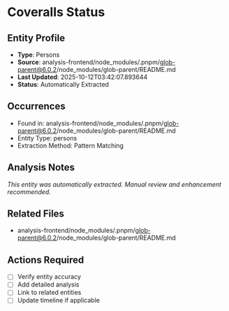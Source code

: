 # Coveralls Status

## Entity Profile
- **Type**: Persons
- **Source**: analysis-frontend/node_modules/.pnpm/glob-parent@6.0.2/node_modules/glob-parent/README.md
- **Last Updated**: 2025-10-12T03:42:07.893644
- **Status**: Automatically Extracted

## Occurrences
- Found in: analysis-frontend/node_modules/.pnpm/glob-parent@6.0.2/node_modules/glob-parent/README.md
- Entity Type: persons
- Extraction Method: Pattern Matching

## Analysis Notes
*This entity was automatically extracted. Manual review and enhancement recommended.*

## Related Files
- analysis-frontend/node_modules/.pnpm/glob-parent@6.0.2/node_modules/glob-parent/README.md

## Actions Required
- [ ] Verify entity accuracy
- [ ] Add detailed analysis
- [ ] Link to related entities
- [ ] Update timeline if applicable
